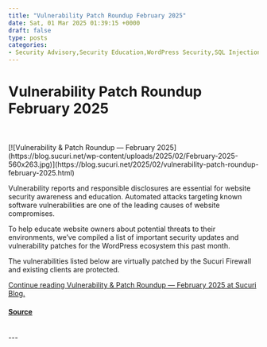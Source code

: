 ```yaml
---
title: "Vulnerability Patch Roundup February 2025"
date: Sat, 01 Mar 2025 01:39:15 +0000
draft: false
type: posts
categories: 
- Security Advisory,Security Education,WordPress Security,SQL Injection,WordPress Plugins and Themes,XSS
---
```

# Vulnerability Patch Roundup February 2025

<br/>

<br/>
[![Vulnerability & Patch Roundup — February 2025](https://blog.sucuri.net/wp-content/uploads/2025/02/February-2025-560x263.jpg)](https://blog.sucuri.net/2025/02/vulnerability-patch-roundup-february-2025.html)

Vulnerability reports and responsible disclosures are essential for website security awareness and education. Automated attacks targeting known software vulnerabilities are one of the leading causes of website compromises.

To help educate website owners about potential threats to their environments, we’ve compiled a list of important security updates and vulnerability patches for the WordPress ecosystem this past month.

The vulnerabilities listed below are virtually patched by the Sucuri Firewall and existing clients are protected.

[Continue reading Vulnerability & Patch Roundup — February 2025 at Sucuri Blog.](https://blog.sucuri.net/2025/02/vulnerability-patch-roundup-february-2025.html)

#### [Source](https://blog.sucuri.net/2025/02/vulnerability-patch-roundup-february-2025.html)

<br/>
---
